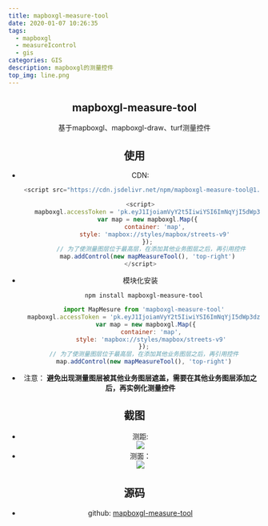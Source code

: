 ```yaml
---
title: mapboxgl-measure-tool
date: 2020-01-07 10:26:35
tags: 
  - mapboxgl
  - measureIcontrol
  - gis
categories: GIS
description: mapboxgl的测量控件
top_img: line.png
---
```

## <center>mapboxgl-measure-tool<center/>
   <center>基于mapboxgl、mapboxgl-draw、turf测量控件<center/>

## 使用
 - CDN:
   ```js
    <script src="https://cdn.jsdelivr.net/npm/mapboxgl-measure-tool@1.0.1/dist/mapMeasureTool.js"></script>
   ```
    ``` js
    <script>
        mapboxgl.accessToken = 'pk.eyJ1IjoiamVyY2t5IiwiYSI6ImNqYjI5dWp3dzI1Y2YzMnM3eG0xNnV3bWsifQ.eQp4goc9Ng8SuEZcdgNJ_g';
        var map = new mapboxgl.Map({
            container: 'map',
            style: 'mapbox://styles/mapbox/streets-v9'
        });
          // 为了使测量图层位于最高层，在添加其他业务图层之后，再引用控件
        map.addControl(new mapMeasureTool(), 'top-right')
    </script>
   ```
   
  - 模块化安装
    ```
      npm install mapboxgl-measure-tool
    ```
    ```js
      import MapMesure from 'mapboxgl-measure-tool'
      mapboxgl.accessToken = 'pk.eyJ1IjoiamVyY2t5IiwiYSI6ImNqYjI5dWp3dzI1Y2YzMnM3eG0xNnV3bWsifQ.eQp4goc9Ng8SuEZcdgNJ_g';
       var map = new mapboxgl.Map({
          container: 'map',
          style: 'mapbox://styles/mapbox/streets-v9'
      });
      // 为了使测量图层位于最高层，在添加其他业务图层之后，再引用控件
      map.addControl(new mapMeasureTool(), 'top-right')

    ```
    
   - 注意： **避免出现测量图层被其他业务图层遮盖，需要在其他业务图层添加之后，再实例化测量控件**
   
   
## 截图
  - 测距:   
  ![](line.png)
  - 测面：   
  ![](area.png)

## 源码
  - github: <a href='https://github.com/JerckyLY/mapboxgl-measure-tools' target="_blank" >mapboxgl-measure-tool</a>  
  